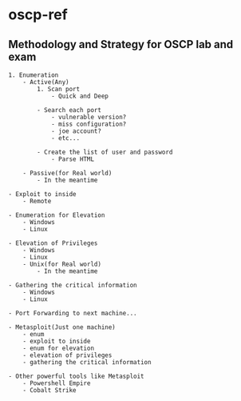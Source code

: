 # oscp-ref
## Methodology and Strategy for OSCP lab and exam

	1. Enumeration
		- Active(Any)
			1. Scan port
				- Quick and Deep

			- Search each port
				- vulnerable version?
				- miss configuration?
				- joe account?
				- etc...

			- Create the list of user and password
				- Parse HTML

		- Passive(for Real world)
			- In the meantime

	- Exploit to inside
		- Remote

	- Enumeration for Elevation
		- Windows
		- Linux

	- Elevation of Privileges
		- Windows
		- Linux
		- Unix(for Real world)
			- In the meantime

	- Gathering the critical information
		- Windows
		- Linux

	- Port Forwarding to next machine...

	- Metasploit(Just one machine)
		- enum
		- exploit to inside
		- enum for elevation
		- elevation of privileges
		- gathering the critical information

	- Other powerful tools like Metasploit
		- Powershell Empire
		- Cobalt Strike

